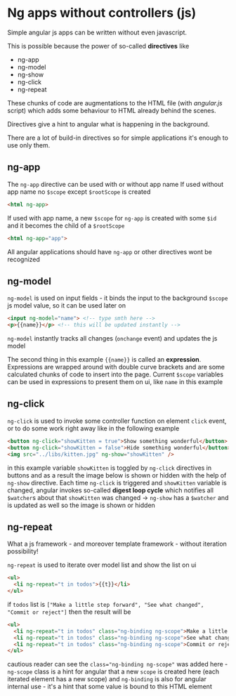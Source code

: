 # Ng apps without controllers (js)

Simple angular js apps can be written without even javascript.

This is possible because the power of so-called **directives** like

* ng-app
* ng-model
* ng-show
* ng-click
* ng-repeat

These chunks of code are augmentations to the HTML file (with *angular.js* script) which adds some behaviour to HTML already behind the scenes.

Directives give a hint to angular what is happening in the background.

There are a lot of build-in directives so for simple applications it's enough to use only them.

## ng-app
The `ng-app` directive can be used with or without app name
If used without app name no `$scope` except `$rootScope` is created
```html
<html ng-app>
```
If used with app name, a new `$scope` for `ng-app` is created with some `$id` and it becomes the child of a `$rootScope`
```html
<html ng-app="app">
```
All angular applications should have `ng-app` or other directives wont be recognized

## ng-model
`ng-model` is used on input fields - it binds the input to the background `$scope` js model value, so it can be used later on
```html
<input ng-model="name"> <!-- type smth here -->
<p>{{name}}</p> <!-- this will be updated instantly -->
```
`ng-model` instantly tracks all changes (`onchange` event) and updates the js model

The second thing in this example `{{name}}` is called an **expression**. Expressions are wrapped around with double curve brackets and are some calculated chunks of code to insert into the page. Current `$scope` variables can be used in expressions to present them on ui, like `name` in this example

## ng-click
`ng-click` is used to invoke some controller function on element `click` event, or to do some work right away like in the following example
```html
<button ng-click="showKitten = true">Show something wonderful</button>
<button ng-click="showKitten = false">Hide something wonderful</button>
<img src="../libs/kitten.jpg" ng-show="showKitten" />
```
in this example variable `showKitten` is toggled by `ng-click` directives in buttons and as a result the image below is shown or hidden with the help of `ng-show` directive. Each time `ng-click` is triggered and `showKitten` variable is changed, angular invokes so-called **digest loop cycle** which notifies all `$watcher`s about that `showKitten` was changed -> `ng-show` has a `$watcher` and is updated as well so the image is shown or hidden

## ng-repeat
What a js framework - and moreover template framework - without iteration possibility!

`ng-repeat` is used to iterate over model list and show the list on ui
```html
<ul>
  <li ng-repeat="t in todos">{{t}}</li>
</ul>
```
if `todos` list is `["Make a little step forward", "See what changed", "Commit or reject"]` then the result will be
```html
<ul>
  <li ng-repeat="t in todos" class="ng-binding ng-scope">Make a little step forward</li>
  <li ng-repeat="t in todos" class="ng-binding ng-scope">See what changed</li>
  <li ng-repeat="t in todos" class="ng-binding ng-scope">Commit or reject</li>
</ul>
```
cautious reader can see the `class="ng-binding ng-scope"` was added here - `ng-scope` class is a hint for angular that a new `scope` is created here (each iterated element has a new scope) and `ng-binding` is also for angular internal use - it's a hint that some value is bound to this HTML element

